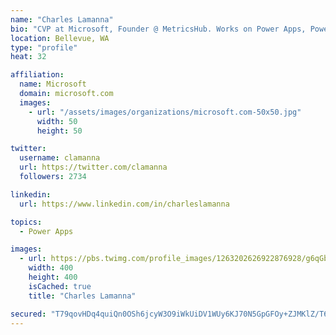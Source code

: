 ```yaml
---
name: "Charles Lamanna"
bio: "CVP at Microsoft, Founder @ MetricsHub. Works on Power Apps, Power Automate, Power Virtual Agent, Common Data Service and Dynamics 365."
location: Bellevue, WA
type: "profile"
heat: 32

affiliation:
  name: Microsoft
  domain: microsoft.com
  images:
    - url: "/assets/images/organizations/microsoft.com-50x50.jpg"
      width: 50
      height: 50

twitter:
  username: clamanna
  url: https://twitter.com/clamanna
  followers: 2734

linkedin:
  url: https://www.linkedin.com/in/charleslamanna

topics:
  - Power Apps

images:
  - url: https://pbs.twimg.com/profile_images/1263202626922876928/g6qGbHZ-_400x400.jpg
    width: 400
    height: 400
    isCached: true
    title: "Charles Lamanna"

secured: "T79qovHDq4quiQn0OSh6jcyW3O9iWkUiDV1WUy6KJ70N5GpGFOy+ZJMKlZ/T66IiaQf8z1iXxw7+FR5c1LSbE/Ag/kggbVm2VrCQzMDU2wvq3iSmEyNthZnZz5DGfFi2P8E1QDeJ/+OHLubaUDUlki1qdiUpcfrsKGYTjd4HDY4+zh4xNZqy3ftacXthZ4QsB22+v8PZFS6h4rvDqOtrjrQ235lSv0Xy7s7uirNv7om1/GAJRugkPzhghaTbKCJKO7OqJm2/eSW3kEBdWv3+Jc5P5icrDrlw3QaAAWO7sTFRc2qIuuB4wzuu3Yus7JahzoCT7twHVVZOOiZi+LhxT2TZk6qteeVrjEGKnILlWdjksKyznuSQa2iV7H2aBKZ19ft+nQr59P6LQ8G4tSpSB5fznDDjAB/2iYr62Z04o6I=;mY6dZj4Ca8AHE+8f18AGgg=="
---
```


